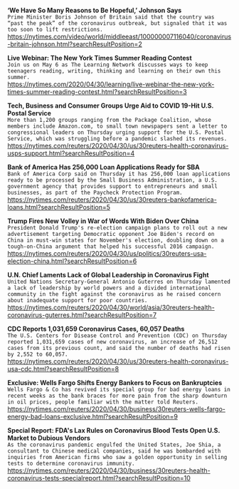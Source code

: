 **‘We Have So Many Reasons to Be Hopeful,’ Johnson Says**\
`Prime Minister Boris Johnson of Britain said that the country was “past the peak” of the coronavirus outbreak, but signaled that it was too soon to lift restrictions.`\
https://nytimes.com/video/world/middleeast/100000007116040/coronavirus-britain-johnson.html?searchResultPosition=2

**Live Webinar: The New York Times Summer Reading Contest**\
`Join us on May 6 as The Learning Network discusses ways to keep teenagers reading, writing, thinking and learning on their own this summer.`\
https://nytimes.com/2020/04/30/learning/live-webinar-the-new-york-times-summer-reading-contest.html?searchResultPosition=3

**Tech, Business and Consumer Groups Urge Aid to COVID 19-Hit U.S. Postal Service**\
`More than 1,200 groups ranging from the Package Coalition, whose members include Amazon.com, to small town newspapers sent a letter to congressional leaders on Thursday urging support for the U.S. Postal Service, which was struggling before a pandemic slashed its revenues.`\
https://nytimes.com/reuters/2020/04/30/us/30reuters-health-coronavirus-usps-support.html?searchResultPosition=4

**Bank of America Has 256,000 Loan Applications Ready for SBA**\
`Bank of America Corp said on Thursday it has 256,000 loan applications ready to be processed by the Small Business Administration, a U.S. government agency that provides support to entrepreneurs and small businesses, as part of the Paycheck Protection Program.`\
https://nytimes.com/reuters/2020/04/30/us/30reuters-bankofamerica-loans.html?searchResultPosition=5

**Trump Fires New Volley in War of Words With Biden Over China**\
`President Donald Trump's re-election campaign plans to roll out a new advertisement targeting Democratic opponent Joe Biden's record on China in must-win states for November's election, doubling down on a tough-on-China argument that helped his successful 2016 campaign.`\
https://nytimes.com/reuters/2020/04/30/us/politics/30reuters-usa-election-china.html?searchResultPosition=6

**U.N. Chief Laments Lack of Global Leadership in Coronavirus Fight**\
`United Nations Secretary-General Antonio Guterres on Thursday lamented a lack of leadership by world powers and a divided international community in the fight against the coronavirus as he raised concern about inadequate support for poor countries.`\
https://nytimes.com/reuters/2020/04/30/world/asia/30reuters-health-coronavirus-guterres.html?searchResultPosition=7

**CDC Reports 1,031,659 Coronavirus Cases, 60,057 Deaths**\
`The U.S. Centers for Disease Control and Prevention (CDC) on Thursday reported 1,031,659 cases of new coronavirus, an increase of 26,512 cases from its previous count, and said the number of deaths had risen by 2,552 to 60,057.`\
https://nytimes.com/reuters/2020/04/30/us/30reuters-health-coronavirus-usa-cdc.html?searchResultPosition=8

**Exclusive: Wells Fargo Shifts Energy Bankers to Focus on Bankruptcies**\
`Wells Fargo & Co has revived its special group for bad energy loans in recent weeks as the bank braces for more pain from the sharp downturn in oil prices, people familiar with the matter told Reuters.`\
https://nytimes.com/reuters/2020/04/30/business/30reuters-wells-fargo-energy-bad-loans-exclusive.html?searchResultPosition=9

**Special Report: FDA's Lax Rules on Coronavirus Blood Tests Open U.S. Market to Dubious Vendors**\
`As the coronavirus pandemic engulfed the United States, Joe Shia, a consultant to Chinese medical companies, said he was bombarded with inquiries from American firms who saw a golden opportunity in selling tests to determine coronavirus immunity.`\
https://nytimes.com/reuters/2020/04/30/business/30reuters-health-coronavirus-tests-specialreport.html?searchResultPosition=10

